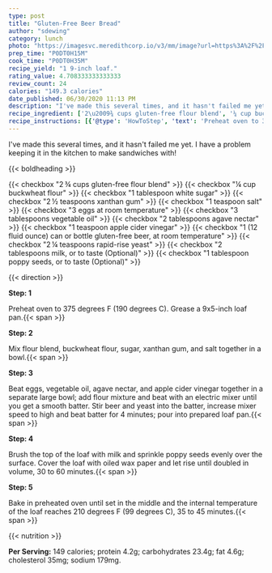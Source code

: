 ```yaml
---
type: post
title: "Gluten-Free Beer Bread"
author: "sdewing"
category: lunch
photo: "https://imagesvc.meredithcorp.io/v3/mm/image?url=https%3A%2F%2Fimages.media-allrecipes.com%2Fuserphotos%2F2305575.jpg"
prep_time: "P0DT0H15M"
cook_time: "P0DT0H35M"
recipe_yield: "1 9-inch loaf."
rating_value: 4.708333333333333
review_count: 24
calories: "149.3 calories"
date_published: 06/30/2020 11:13 PM
description: "I've made this several times, and it hasn't failed me yet. I have a problem keeping it in the kitchen to make sandwiches with!"
recipe_ingredient: ['2\u2009¾ cups gluten-free flour blend', '¼ cup buckwheat flour', '1 tablespoon white sugar', '2\u2009½ teaspoons xanthan gum', '1 teaspoon salt', '3 eggs at room temperature', '3 tablespoons vegetable oil', '2 tablespoons agave nectar', '1 teaspoon apple cider vinegar', '1 (12 fluid ounce) can or bottle gluten-free beer, at room temperature', '2\u2009¼ teaspoons rapid-rise yeast', '2 tablespoons milk, or to taste', '1 tablespoon poppy seeds, or to taste']
recipe_instructions: [{'@type': 'HowToStep', 'text': 'Preheat oven to 375 degrees F (190 degrees C). Grease a 9x5-inch loaf pan.\n'}, {'@type': 'HowToStep', 'text': 'Mix flour blend, buckwheat flour, sugar, xanthan gum, and salt together in a bowl.\n'}, {'@type': 'HowToStep', 'text': 'Beat eggs, vegetable oil, agave nectar, and apple cider vinegar together in a separate large bowl; add flour mixture and beat with an electric mixer until you get a smooth batter. Stir beer and yeast into the batter, increase mixer speed to high and beat batter for 4 minutes; pour into prepared loaf pan.\n'}, {'@type': 'HowToStep', 'text': 'Brush the top of the loaf with milk and sprinkle poppy seeds evenly over the surface. Cover the loaf with oiled wax paper and let rise until doubled in volume, 30 to 60 minutes.\n'}, {'@type': 'HowToStep', 'text': 'Bake in preheated oven until set in the middle and the internal temperature of the loaf reaches 210 degrees F (99 degrees C), 35 to 45 minutes.\n'}]
---
```


I've made this several times, and it hasn't failed me yet. I have a problem keeping it in the kitchen to make sandwiches with! 

{{< boldheading >}}

{{< checkbox "2 ¾ cups gluten-free flour blend" >}}
{{< checkbox "¼ cup buckwheat flour" >}}
{{< checkbox "1 tablespoon white sugar" >}}
{{< checkbox "2 ½ teaspoons xanthan gum" >}}
{{< checkbox "1 teaspoon salt" >}}
{{< checkbox "3  eggs at room temperature" >}}
{{< checkbox "3 tablespoons vegetable oil" >}}
{{< checkbox "2 tablespoons agave nectar" >}}
{{< checkbox "1 teaspoon apple cider vinegar" >}}
{{< checkbox "1 (12 fluid ounce) can or bottle gluten-free beer, at room temperature" >}}
{{< checkbox "2 ¼ teaspoons rapid-rise yeast" >}}
{{< checkbox "2 tablespoons milk, or to taste  (Optional)" >}}
{{< checkbox "1 tablespoon poppy seeds, or to taste  (Optional)" >}}


{{< direction >}}

**Step: 1**

Preheat oven to 375 degrees F (190 degrees C). Grease a 9x5-inch loaf pan.{{< span >}}

**Step: 2**

Mix flour blend, buckwheat flour, sugar, xanthan gum, and salt together in a bowl.{{< span >}}

**Step: 3**

Beat eggs, vegetable oil, agave nectar, and apple cider vinegar together in a separate large bowl; add flour mixture and beat with an electric mixer until you get a smooth batter. Stir beer and yeast into the batter, increase mixer speed to high and beat batter for 4 minutes; pour into prepared loaf pan.{{< span >}}

**Step: 4**

Brush the top of the loaf with milk and sprinkle poppy seeds evenly over the surface. Cover the loaf with oiled wax paper and let rise until doubled in volume, 30 to 60 minutes.{{< span >}}

**Step: 5**

Bake in preheated oven until set in the middle and the internal temperature of the loaf reaches 210 degrees F (99 degrees C), 35 to 45 minutes.{{< span >}}

{{< nutrition >}}

**Per Serving:** 149 calories; protein 4.2g; carbohydrates 23.4g; fat 4.6g; cholesterol 35mg; sodium 179mg.